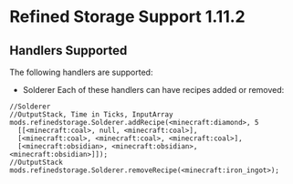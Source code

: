 # Refined Storage Support 1.11.2
## Handlers Supported
The following handlers are supported:

* Solderer
Each of these handlers can have recipes added or removed:

```zenscript
//Solderer
//OutputStack, Time in Ticks, InputArray
mods.refinedstorage.Solderer.addRecipe(<minecraft:diamond>, 5
  [[<minecraft:coal>, null, <minecraft:coal>], 
  [<minecraft:coal>, <minecraft:coal>, <minecraft:coal>], 
  [<minecraft:obsidian>, <minecraft:obsidian>, <minecraft:obsidian>]]);
//OutputStack
mods.refinedstorage.Solderer.removeRecipe(<minecraft:iron_ingot>); 
```